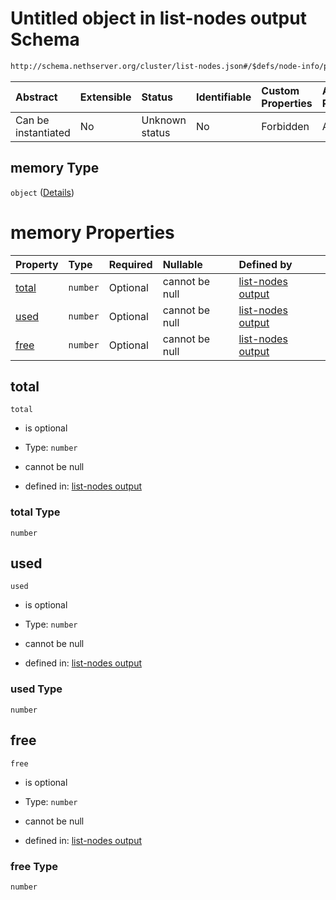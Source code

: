 # Untitled object in list-nodes output Schema

```txt
http://schema.nethserver.org/cluster/list-nodes.json#/$defs/node-info/properties/memory
```



| Abstract            | Extensible | Status         | Identifiable | Custom Properties | Additional Properties | Access Restrictions | Defined In                                                          |
| :------------------ | :--------- | :------------- | :----------- | :---------------- | :-------------------- | :------------------ | :------------------------------------------------------------------ |
| Can be instantiated | No         | Unknown status | No           | Forbidden         | Allowed               | none                | [list-nodes.json\*](cluster/list-nodes.json "open original schema") |

## memory Type

`object` ([Details](list-nodes-defs-node-info-properties-memory.md))

# memory Properties

| Property        | Type     | Required | Nullable       | Defined by                                                                                                                                                                                      |
| :-------------- | :------- | :------- | :------------- | :---------------------------------------------------------------------------------------------------------------------------------------------------------------------------------------------- |
| [total](#total) | `number` | Optional | cannot be null | [list-nodes output](list-nodes-defs-node-info-properties-memory-properties-total.md "http://schema.nethserver.org/cluster/list-nodes.json#/$defs/node-info/properties/memory/properties/total") |
| [used](#used)   | `number` | Optional | cannot be null | [list-nodes output](list-nodes-defs-node-info-properties-memory-properties-used.md "http://schema.nethserver.org/cluster/list-nodes.json#/$defs/node-info/properties/memory/properties/used")   |
| [free](#free)   | `number` | Optional | cannot be null | [list-nodes output](list-nodes-defs-node-info-properties-memory-properties-free.md "http://schema.nethserver.org/cluster/list-nodes.json#/$defs/node-info/properties/memory/properties/free")   |

## total



`total`

* is optional

* Type: `number`

* cannot be null

* defined in: [list-nodes output](list-nodes-defs-node-info-properties-memory-properties-total.md "http://schema.nethserver.org/cluster/list-nodes.json#/$defs/node-info/properties/memory/properties/total")

### total Type

`number`

## used



`used`

* is optional

* Type: `number`

* cannot be null

* defined in: [list-nodes output](list-nodes-defs-node-info-properties-memory-properties-used.md "http://schema.nethserver.org/cluster/list-nodes.json#/$defs/node-info/properties/memory/properties/used")

### used Type

`number`

## free



`free`

* is optional

* Type: `number`

* cannot be null

* defined in: [list-nodes output](list-nodes-defs-node-info-properties-memory-properties-free.md "http://schema.nethserver.org/cluster/list-nodes.json#/$defs/node-info/properties/memory/properties/free")

### free Type

`number`
